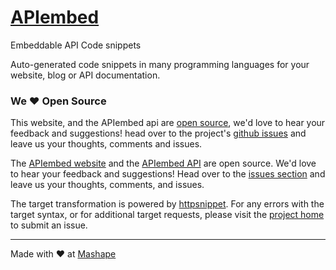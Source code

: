 # [APIembed](https://apiembed.com/)

Embeddable API Code snippets

Auto-generated code snippets in many programming languages for your website, blog or API documentation.

### We &hearts; Open Source

This website, and the APIembed api are <a href="https://github.com/mashape/apiembed/">open source</a>, we'd love to hear your feedback and suggestions! head over to the project's <a href="https://github.com/mashape/apiembed/issues">github issues</a> and leave us your thoughts, comments and issues.

The [APIembed website](https://github.com/Mashape/apiembed/tree/gh-pages) and the [APIembed API](https://github.com/Mashape/apiembed/tree/master) are open source.  We'd love to hear your feedback and suggestions!  Head over to the [issues section](https://github.com/Mashape/apiembed/issues) and leave us your thoughts, comments, and issues.

The target transformation is powered by [httpsnippet](https://www.npmjs.com/package/httpsnippet).  For any errors with the target syntax, or for additional target requests, please visit the [project home](https://github.com/ahmadnassri/httpsnippet) to submit an issue.

---

Made with &#9829; at [Mashape](https://www.mashape.com/)
